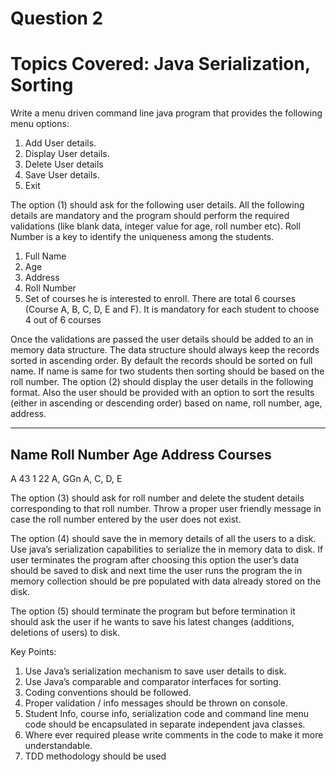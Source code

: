 # Question 2

# Topics Covered: Java Serialization, Sorting

Write a menu driven command line java program that provides the following menu options:
1.	Add User details.
2.	Display User details.
3.	Delete User details
4.	Save User details.
5.	Exit
 
The option (1) should ask for the following user details. All the following details are mandatory and the program should perform the required validations (like blank data, integer value for age, roll number etc). Roll Number is a key to identify the uniqueness among the students.
1.	Full Name
2.	Age
3.	Address
4.	Roll Number
5.	Set of courses he is interested to enroll. There are total 6 courses (Course A, B, C, D, E and F). It is mandatory for each student to choose 4 out of 6 courses

<p> Once the validations are passed the user details should be added to an in memory data structure. The data structure should always keep the records sorted in ascending order. By default the records should be sorted on full name. If name is same for two students then sorting should be based on the roll number.
The option (2) should display the user details in the following format. Also the user should be provided with an option to sort the results (either in ascending or descending order) based on name, roll number, age, address.<p>


-------------------------------------------------------------------------------------------------------------------------------
Name    Roll Number                       Age                      Address                        Courses
--------------------------------------------------------------------------------------------------------------------------------- 
A            43                                        1                        22 A, GGn                    A, C, D, E
 
The option (3) should ask for roll number and delete the student details corresponding to that roll number. Throw a proper user friendly message in case the roll number entered by the user does not exist.

The option (4) should save the in memory details of all the users to a disk. Use java’s serialization capabilities to serialize the in memory data to disk. If user terminates the program after choosing this option the user’s data should be saved to disk and next time the user runs the program the in memory collection should be pre populated with data already stored on the disk. 
 
The option (5) should terminate the program but before termination it should ask the user if he wants to save his latest changes (additions, deletions of users) to disk.
 
Key Points:
1.	Use Java’s serialization mechanism to save user details to disk.
2.	Use Java’s comparable and comparator interfaces for sorting.
3.	Coding conventions should be followed.
4.	Proper validation / info messages should be thrown on console.
5.	Student Info, course info, serialization code and command line menu code should be encapsulated in separate independent java classes.
6.	Where ever required please write comments in the code to make it more understandable.
7.	TDD methodology should be used

